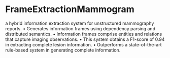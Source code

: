# FrameExtractionMammogram
a hybrid information extraction system for unstructured mammography reports.  • Generates information frames using dependency parsing and distributed semantics.  • Information frames comprise entities and relations that capture imaging observations.  • This system obtains a F1-score of 0.94 in extracting complete lesion information.  • Outperforms a state-of-the-art rule-based system in generating complete information.
